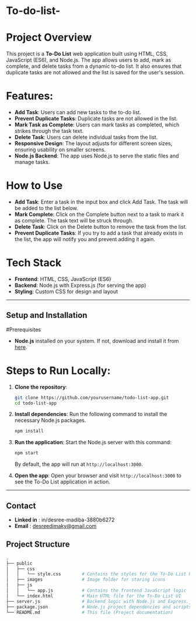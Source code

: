 # To-do-list-

# Project Overview
This project is a **To-Do List** web application built using HTML, CSS, JavaScript (ES6), and Node.js. The app allows users to add, mark as complete, and delete tasks from a dynamic to-do list. It also ensures that duplicate tasks are not allowed and the list is saved for the user's session.

# Features:
- **Add Task**: Users can add new tasks to the to-do list.
- **Prevent Duplicate Tasks**: Duplicate tasks are not allowed in the list.
- **Mark Task as Complete**: Users can mark tasks as completed, which strikes through the task text.
- **Delete Task**: Users can delete individual tasks from the list.
- **Responsive Design**: The layout adjusts for different screen sizes, ensuring usability on smaller screens.
- **Node.js Backend**: The app uses Node.js to serve the static files and manage tasks.

# How to Use
- **Add Task**: Enter a task in the input box and click Add Task. The task will be added to the list below.
- **Mark Complete**: Click on the Complete button next to a task to mark it as complete. The task text will be struck through.
- **Delete Task**: Click on the Delete button to remove the task from the list.
- **Prevent Duplicate Tasks**: If you try to add a task that already exists in the list, the app will notify you and prevent adding it again.


# Tech Stack
- **Frontend**: HTML, CSS, JavaScript (ES6)
- **Backend**: Node.js with Express.js (for serving the app)
- **Styling**: Custom CSS for design and layout

---

## Setup and Installation

#Prerequisites
- **Node.js** installed on your system. If not, download and install it from [here](https://nodejs.org/).

# Steps to Run Locally:
1. **Clone the repository**:
    ```bash
    git clone https://github.com/yourusername/todo-list-app.git
    cd todo-list-app
    ```

2. **Install dependencies**:
    Run the following command to install the necessary Node.js packages.
    ```bash
    npm install
    ```

3. **Run the application**:
    Start the Node.js server with this command:
    ```bash
    npm start
    ```
    By default, the app will run at `http://localhost:3000`.

4. **Open the app**:
    Open your browser and visit `http://localhost:3000` to see the To-Do List application in action.

---
## Contact
- **Linked in** : in/desree-madiba-3880b6272
- **Email** : desreedimaky@gmail.com


## Project Structure

```bash
.
├── public
│   ├── css
│   │   └── style.css        # Contains the styles for the To-Do List UI
│   ├── images               # Image folder for storing icons
│   ├── js
│   │   └── app.js           # Contains the frontend JavaScript logic
│   └── index.html           # Main HTML file for the To-Do List UI
├── server.js                # Backend logic with Node.js and Express.js
├── package.json             # Node.js project dependencies and scripts
└── README.md                # This file (Project documentation)
